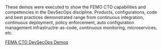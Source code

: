 These demos were executed to show the FEMO CTO capabilities and competencies in the DevSecOps discipline. Products, configurations, code and best practices demonstrated range from continuous integration, continuous deployment, policy enforcement, auto configuration management infrastructre-as-code, continuous monitoring, microservices, etc.

[FEMA CTO DevSecOps Demos](https://github.com/NLTGit/fema-demos/wiki)
